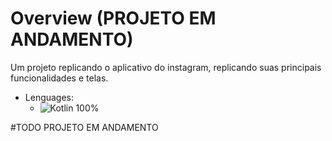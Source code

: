 # Overview (PROJETO EM ANDAMENTO)

Um projeto replicando o aplicativo do instagram, replicando suas principais funcionalidades e telas.

* Lenguages:
  * ![Kotlin](https://img.shields.io/badge/kotlin-%230095D5.svg?style=for-the-badge&logo=kotlin&logoColor=white) 100%  
  
#TODO 
PROJETO EM ANDAMENTO
